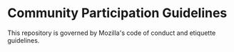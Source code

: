 # Community Participation Guidelines

This repository is governed by Mozilla's code of conduct and etiquette guidelines. 